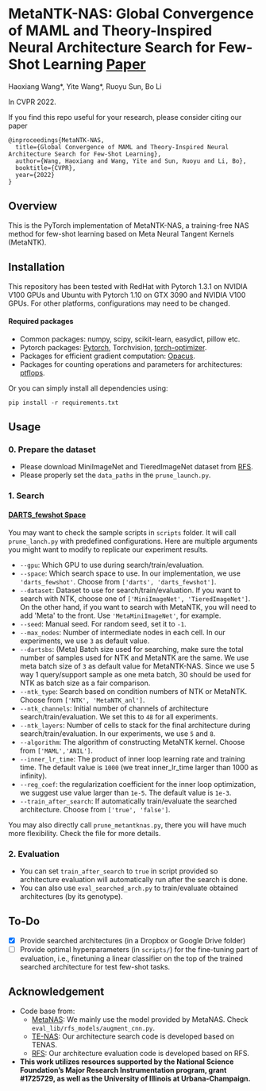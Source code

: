 # MetaNTK-NAS: Global Convergence of MAML and Theory-Inspired Neural Architecture Search for Few-Shot Learning [Paper](https://arxiv.org/abs/2203.09137)

Haoxiang Wang*, Yite Wang*, Ruoyu Sun, Bo Li

In CVPR 2022. 

If you find this repo useful for your research, please consider citing our paper
```
@inproceedings{MetaNTK-NAS,
  title={Global Convergence of MAML and Theory-Inspired Neural Architecture Search for Few-Shot Learning},
  author={Wang, Haoxiang and Wang, Yite and Sun, Ruoyu and Li, Bo},
  booktitle={CVPR},
  year={2022}
}
```

## Overview

This is the PyTorch implementation of MetaNTK-NAS, a training-free NAS method for few-shot learning based on Meta Neural Tangent Kernels (MetaNTK).

## Installation

This repository has been tested with RedHat with Pytorch 1.3.1 on NVIDIA V100 GPUs and Ubuntu with Pytorch 1.10 on GTX 3090 and NVIDIA V100 GPUs. For other platforms, configurations may need to be changed.

#### Required packages

- Common packages: numpy, scipy, scikit-learn, easydict, pillow etc.
- Pytorch packages: [Pytorch](https://pytorch.org/), Torchvision, [torch-optimizer](https://github.com/jettify/pytorch-optimizer).
- Packages for efficient gradient computation: [Opacus](https://opacus.ai/).
- Packages for counting operations and parameters for architectures: [ptflops](https://pypi.org/project/ptflops/).

Or you can simply install all dependencies using:

`pip install -r requirements.txt`

## Usage

### 0. Prepare the dataset

* Please download MiniImageNet and TieredImageNet dataset from [RFS](https://github.com/WangYueFt/rfs).
* Please properly set the `data_paths` in the `prune_launch.py`.

### 1. Search

#### [DARTS_fewshot Space](https://arxiv.org/pdf/1911.11090.pdf)

You may want to check the sample scripts in `scripts` folder. It will call `prune_lanch.py` with predefined configurations. Here are multiple arguments you might want to modify to replicate our experiment results.

- `--gpu`: Which GPU to use during search/train/evaluation.
- `--space`: Which search space to use. In our implementation, we use `'darts_fewshot'`. Choose from `['darts', 'darts_fewshot']`.
- `--dataset`: Dataset to use for search/train/evaluation. If you want to search with NTK, choose one of `['MiniImageNet', 'TieredImageNet']`.  On the other hand, if you want to search with MetaNTK, you will need to add 'Meta' to the front. Use `'MetaMiniImageNet'`, for example.
- `--seed`: Manual seed. For random seed, set it to `-1`.
- `--max_nodes`: Number of intermediate nodes in each cell. In our experiments, we use `3` as  default value.
- `--dartsbs`: (Meta) Batch size used for searching, make sure the total number of samples used for NTK and MetaNTK are the same. We use meta batch size of `3` as default value for MetaNTK-NAS. Since we use 5 way 1 query/support sample as one meta batch, 30 should be used for NTK as batch size as a fair comparison.
- `--ntk_type`: Search based on condition numbers of NTK or MetaNTK. Choose from `['NTK', 'MetaNTK_anl']`.
- `--ntk_channels`: Initial number of channels of architecture search/train/evaluation. We set this to `48` for all experiments.
- `--ntk_layers`: Number of cells to stack for the final architecture during search/train/evaluation. In our experiments, we use `5` and `8`.
- `--algorithm`: The algorithm of constructing MetaNTK kernel. Choose from `['MAML','ANIL']`.
- `--inner_lr_time`: The product of inner loop learning rate and training time. The default value is `1000` (we treat inner_lr_time larger than 1000 as infinity).
- `--reg_coef`: the regularization coefficient for the inner loop optimization, we suggest use value larger than `1e-5`. The default value is `1e-3`.
- `--train_after_search`: If automatically train/evaluate the searched architecture. Choose from `['true', 'false']`.

You may also directly call `prune_metantknas.py`, there you will have much more flexibility. Check the file for more details.

### 2. Evaluation

* You can set `train_after_search` to `true`  in script provided so architecture evaluation will automatically run after the search is done.
* You can also use `eval_searched_arch.py` to train/evaluate obtained architectures (by its genotype).

## To-Do
- [x] Provide searched architectures (in a Dropbox or Google Drive folder)
- [ ] Provide optimal hyperparameters (in `scripts/`) for the fine-tuning part of evaluation, i.e., finetuning a linear classifier on the top of the trained searched architecture for test few-shot tasks. 

## Acknowledgement

* Code base from:
  * [MetaNAS](https://github.com/boschresearch/metanas): We mainly use the model provided by MetaNAS. Check `eval_lib/rfs_models/augment_cnn.py`.
  * [TE-NAS](https://github.com/VITA-Group/TENAS): Our architecture search code is developed based on TENAS.
  * [RFS](https://github.com/WangYueFt/rfs): Our architecture evaluation code is developed based on RFS.
* **This work utilizes resources supported by the National Science Foundation’s Major Research Instrumentation program, grant #1725729, as well as the University of Illinois at Urbana-Champaign.**
